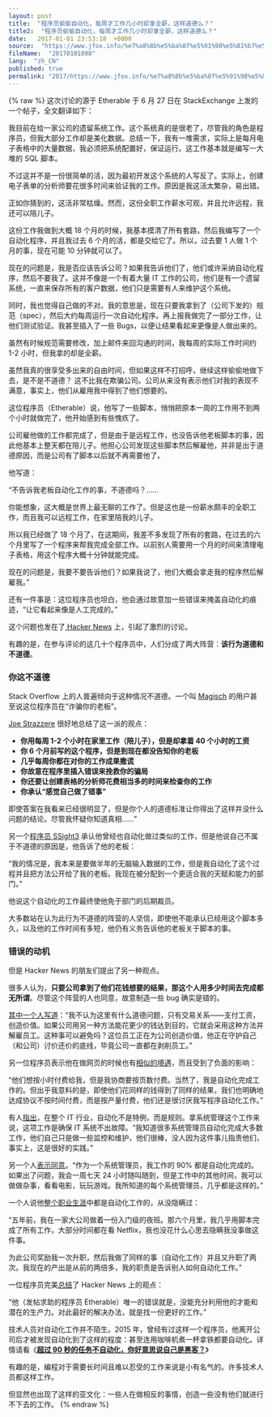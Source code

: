 ```yaml
---
layout: post
title:  "程序员偷偷自动化，每周才工作几小时却拿全薪，这样道德么？"
title2:  "程序员偷偷自动化，每周才工作几小时却拿全薪，这样道德么？"
date:   2017-01-01 23:53:18  +0800
source:  "https://www.jfox.info/%e7%a8%8b%e5%ba%8f%e5%91%98%e5%81%b7%e5%81%b7%e8%87%aa%e5%8a%a8%e5%8c%96%e6%af%8f%e5%91%a8%e6%89%8d%e5%b7%a5%e4%bd%9c%e5%87%a0%e5%b0%8f%e6%97%b6%e5%8d%b4%e6%8b%bf%e5%85%a8%e8%96%aa%e8%bf%99%e6%a0%b7.html"
fileName:  "20170101098"
lang:  "zh_CN"
published: true
permalink: "2017/https://www.jfox.info/%e7%a8%8b%e5%ba%8f%e5%91%98%e5%81%b7%e5%81%b7%e8%87%aa%e5%8a%a8%e5%8c%96%e6%af%8f%e5%91%a8%e6%89%8d%e5%b7%a5%e4%bd%9c%e5%87%a0%e5%b0%8f%e6%97%b6%e5%8d%b4%e6%8b%bf%e5%85%a8%e8%96%aa%e8%bf%99%e6%a0%b7.html"
---
```

{% raw %}
这次讨论的源于 Etherable 于 6 月 27 日在 StackExchange 上发的一个帖子，全文翻译如下：

我目前在给一家公司的遗留系统工作。这个系统真的是很老了，尽管我的角色是程序员，但我大部分工作却是美化数据。总结一下，我有一堆需求，实际上是每月电子表格中的大量数据，我必须把系统配置好，保证运行。这工作基本就是编写一大堆的 SQL 脚本。

不过这并不是一份很简单的活，因为最初开发这个系统的人写反了。实际上，创建电子表单的分析师要花很多时间来验证我的工作。原因是我这活太繁杂，易出错。

正如你猜到的，这活非常枯燥。然而，这份全职工作薪水可观，并且允许远程，我还可以陪儿子。

这份工作我做到大概 18 个月的时候，我基本摸清了所有套路，然后我编写了一个自动化程序，并且我过去 6 个月的活，都是交给它了。所以，过去要 1 人做 1 个月的事，现在可能 10 分钟就可以了。

现在的问题是，我是否应该告诉公司？如果我告诉他们了，他们或许采纳自动化程序，然后不要我了。这并不像是一个有着大量 IT 工作的公司，他们是有一个遗留系统，一直来保存所有的客户数据，他们只是需要有人来维护这个系统。

同时，我也觉得自己做的不对。我的意思是，现在只要我拿到了（公司下发的）规范（spec），然后大约每周运行一次自动化程序。再上报我做完了一部分工作，让他们测试验证。我甚至插入了一些 Bugs，以便让结果看起来更像是人做出来的。

虽然有时候规范需要修改，加上邮件来回沟通的时间，我每周的实际工作时间约 1-2 小时，但我拿的却是全薪。

虽然我真的很享受多出来的自由时间，但如果这样不打招呼，继续这样偷偷地做下去，是不是不道德？ 这不比我在欺骗公司。公司从来没有表示他们对我的表现不满意，事实上，他们从雇用我中得到了他们想要的。

这位程序员（Etherable）说，他写了一些脚本，悄悄把原本一周的工作用不到两个小时就做完了，他开始感到有些愧疚了。

公司雇他做的工作都完成了，但是由于是远程工作，也没告诉他老板脚本的事，因此他基本上整天都在陪儿子。他担心公司发现这些脚本然后解雇他，并非是出于道德原因，而是公司有了脚本以后就不再需要他了。

他写道：

“不告诉我老板自动化工作的事，不道德吗？……

你能想象，这大概是世界上最无聊的工作了。但是这也是一份薪水颇丰的全职工作，而且我可以远程工作，在家里陪我的儿子。

所以我已经做了 18 个月了，在这期间，我差不多发现了所有的套路，在过去的六个月里写了一个程序来帮我完成全部工作。以前别人需要用一个月的时间来清理电子表格，用这个程序大概十分钟就能完成。

现在的问题是，我要不要告诉他们？如果我说了，他们大概会拿走我的程序然后解雇我。”

还有一件事是：这位程序员也坦白，他会通过故意加一些错误来掩盖自动化的痕迹，“让它看起来像是人工完成的。”

这个问题也发在了[ Hacker News](https://www.jfox.info/go.php?url=https://news.ycombinator.com/item?id=14656945) 上，引起了激烈的讨论。

有趣的是，在参与评论的这几十个程序员中，人们分成了两大阵营：**该行为道德和不道德**。

### 你这不道德

Stack Overflow 上的人普遍倾向于这种情况不道德。一个叫 [Magisch](https://www.jfox.info/go.php?url=https://workplace.stackexchange.com/questions/93696/is-it-unethical-for-me-to-not-tell-my-employer-i-ve-automated-my-job#comment279618_93700) 的用户甚至说这位程序员在“诈骗你的老板”。

[Joe Strazzere](https://www.jfox.info/go.php?url=https://workplace.stackexchange.com/a/93704) 很好地总结了这一派的观点：

- **你用每周 1-2 个小时在家里工作（陪儿子），但是却拿着 40 个小时的工资**
- **你 6 个月前写的这个程序，但是到现在都没告知你的老板**
- **几乎每周你都在对你的工作成果撒谎**
- **你故意在程序里插入错误来挽救你的骗局**
- **你还要让创建表格的分析师花费相当多的时间来检查你的工作**
- **你承认“感觉自己做了错事”**

即使答案在我看来已经很明显了，但是你个人的道德标准让你得出了这样并没什么问题的结论。尽管我怀疑你知道真相……”

另一个[程序员 SSight3](https://www.jfox.info/go.php?url=https://workplace.stackexchange.com/a/94099) 承认他曾经也自动化做过类似的工作，但是他说自己不属于不道德的原因是，他告诉了他的老板：

“我的情况是，我本来是要做半年的无脑输入数据的工作，但是我自动化了这个过程并且把方法公开给了我的老板。我现在被分配到一个更适合我的天赋和能力的部门。”

他说这个自动化的工作最终使他免于部门的后期裁员。

大多数站在认为此行为不道德的阵营的人坚信，即使他不能承认已经用这个脚本多久，以及他的工作时间有多短，他仍有义务告诉他的老板关于脚本的事。

### 错误的动机

但是 Hacker News 的朋友们提出了另一种观点。

很多人认为，**只要公司拿到了他们花钱想要的结果，那这个人用多少时间去完成都无所谓**。尽管这个阵营的人也同意，故意制造一些 bug 确实是错的。

[其中一个人写道](https://www.jfox.info/go.php?url=https://news.ycombinator.com/user?id=barrkel)：“我不认为这里有什么道德问题，只有交易关系——支付工资，创造价值。如果公司用另一种方法能花更少的钱达到目的，它就会采用这种方法并解雇员工。这种事可以避免吗？这位员工正在为公司创造价值，他正在守护自己（和公司）讨价还价的底线，毕竟公司一直都在剥削员工。”

另一位程序员表示他在做网页的时候也有[相似的境遇](https://www.jfox.info/go.php?url=https://news.ycombinator.com/item?id=14657663)，而且受到了负面的影响：

“他们想按小时付费给我，但是我协商要按页数付费。当然了，我是自动化完成工作的。但出乎我意料的是，即使他们花同样的钱得到了同样的结果，我们也明确地达成协议不按时间付费，而是按产量付费，他们还是很讨厌我写程序自动化工作。”

有人[指出](https://www.jfox.info/go.php?url=https://news.ycombinator.com/item?id=14657672)，在整个 IT 行业，自动化不是特例，而是规则。拿系统管理这个工作来说，这项工作是确保 IT 系统不出故障。“我知道很多系统管理员自动化完成大多数工作，他们自己只是做一些监控和维护，他们很棒，没人因为这件事儿指责他们，事实上，这是很好的实践。”

另一个人[表示同意](https://www.jfox.info/go.php?url=https://news.ycombinator.com/item?id=14659048)。“作为一个系统管理员，我工作的 90% 都是自动化完成的。如果出了问题，我会一周七天 24 小时随叫随到，但是工作中的其他时间，我可以做做杂事，看看电影，玩玩游戏。我所知道的每个系统管理员，几乎都是这样的。”

一个人说他[整个职业生涯](https://www.jfox.info/go.php?url=https://news.ycombinator.com/item?id=14658785)中都是自动化工作的，从没隐瞒过：

“五年前，我在一家大公司做着一份入门级的夜班。那六个月里，我几乎用脚本完成了所有工作，大部分时间都在看 Netflix，我也没花什么心思去隐瞒我没事做这件事。

为此公司奖励我一次升职，然后我做了同样的事（自动化工作）并且又升职了两次。我现在的产出是从前的两倍多，我的职责是告诉别人如何自动化工作。”

一位程序员完美[总结](https://www.jfox.info/go.php?url=https://news.ycombinator.com/item?id=14662152)了 Hacker News 上的观点：

“他（发帖求助的程序员 Etherable）唯一的错误就是，没能充分利用他的才能和潜在的生产力。对此最好的解决办法，就是找一份更好的工作。”

技术人员对自动化工作并不陌生。2015 年，曾经有过这样一个程序员，他离开公司后才被发现自动化到了这样的程度：甚至连用咖啡机煮一杯拿铁都要自动化。详情请看《**[超过 90 秒的任务不自动化，你好意思说自己是黑客？](https://www.jfox.info/go.php?url=http://blog.jobbole.com/95222/)**》

有趣的是，编程对于需要长时间且难以忍受的工作来说是小有名气的。许多技术人员都这样工作。

但显然也出现了这样的亚文化：一些人在做相反的事情，创造一些没有他们就进行不下去的工作。
{% endraw %}
